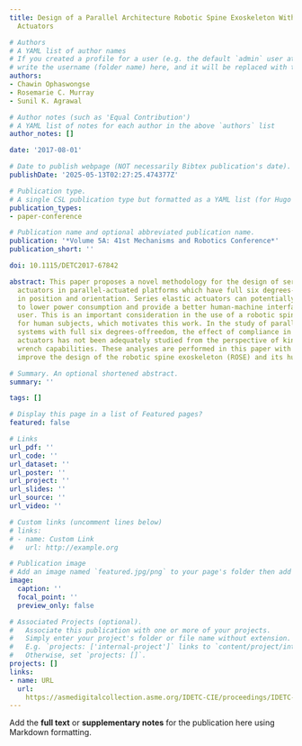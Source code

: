 ```yaml
---
title: Design of a Parallel Architecture Robotic Spine Exoskeleton With Series Elastic
  Actuators

# Authors
# A YAML list of author names
# If you created a profile for a user (e.g. the default `admin` user at `content/authors/admin/`), 
# write the username (folder name) here, and it will be replaced with their full name and linked to their profile.
authors:
- Chawin Ophaswongse
- Rosemarie C. Murray
- Sunil K. Agrawal

# Author notes (such as 'Equal Contribution')
# A YAML list of notes for each author in the above `authors` list
author_notes: []

date: '2017-08-01'

# Date to publish webpage (NOT necessarily Bibtex publication's date).
publishDate: '2025-05-13T02:27:25.474377Z'

# Publication type.
# A single CSL publication type but formatted as a YAML list (for Hugo requirements).
publication_types:
- paper-conference

# Publication name and optional abbreviated publication name.
publication: '*Volume 5A: 41st Mechanisms and Robotics Conference*'
publication_short: ''

doi: 10.1115/DETC2017-67842

abstract: This paper proposes a novel methodology for the design of series elastic
  actuators in parallel-actuated platforms which have full six degrees-of-freedom
  in position and orientation. Series elastic actuators can potentially contribute
  to lower power consumption and provide a better human-machine interface for the
  user. This is an important consideration in the use of a robotic spine exoskeleton
  for human subjects, which motivates this work. In the study of parallel-actuated
  systems with full six degrees-offreedom, the effect of compliance in series with
  actuators has not been adequately studied from the perspective of kinematics and
  wrench capabilities. These analyses are performed in this paper with the goal to
  improve the design of the robotic spine exoskeleton (ROSE) and its human usage.

# Summary. An optional shortened abstract.
summary: ''

tags: []

# Display this page in a list of Featured pages?
featured: false

# Links
url_pdf: ''
url_code: ''
url_dataset: ''
url_poster: ''
url_project: ''
url_slides: ''
url_source: ''
url_video: ''

# Custom links (uncomment lines below)
# links:
# - name: Custom Link
#   url: http://example.org

# Publication image
# Add an image named `featured.jpg/png` to your page's folder then add a caption below.
image:
  caption: ''
  focal_point: ''
  preview_only: false

# Associated Projects (optional).
#   Associate this publication with one or more of your projects.
#   Simply enter your project's folder or file name without extension.
#   E.g. `projects: ['internal-project']` links to `content/project/internal-project/index.md`.
#   Otherwise, set `projects: []`.
projects: []
links:
- name: URL
  url: 
    https://asmedigitalcollection.asme.org/IDETC-CIE/proceedings/IDETC-CIE2017/58172/Cleveland,%20Ohio,%20USA/259532
---
```


Add the **full text** or **supplementary notes** for the publication here using Markdown formatting.
